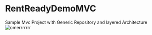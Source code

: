 # RentReadyDemoMVC
Sample Mvc Project with Generic Repository and layered Architecture
![omerrrrrrr](https://user-images.githubusercontent.com/11546981/148951250-f05842e0-ac5e-452f-bbae-b800f24002c6.png)

